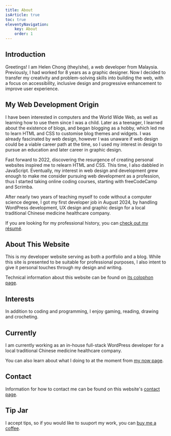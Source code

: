 ```yaml
---
title: About
isArticle: true
toc: true
eleventyNavigation:
    key: About
    order: 1
---
```


## Introduction

Greetings! I am Helen Chong (they/she), a web developer from Malaysia. Previously, I had worked for 8 years as a graphic designer. Now I decided to transfer my creativity and problem-solving skills into building the web, with a focus on accessibility, inclusive design and progressive enhancement to improve user experience.

## My Web Development Origin

I have been interested in computers and the World Wide Web, as well as learning how to use them since I was a child. Later as a teenager, I learned about the existence of blogs, and began blogging as a hobby, which led me to learn HTML and CSS to customise blog themes and widgets. I was already fascinated by web design, however I was unaware if web design could be a viable career path at the time, so I used my interest in design to pursue an education and later career in graphic design.

Fast forward to 2022, discovering the resurgence of creating personal websites inspired me to relearn HTML and CSS. This time, I also dabbled in JavaScript. Eventually, my interest in web design and development grew enough to make me consider pursuing web development as a profession, thus I started taking online coding courses, starting with freeCodeCamp and Scrimba.

After nearly two years of teaching myself to code without a computer science degree, I got my first developer job in August 2024, by handling WordPress development, UX design and graphic design for a local traditional Chinese medicine healthcare company.

If you are looking for my professional history, you can [check out my résumé]({{sitemeta.siteUrl}}/resume).

## About This Website

This is my developer website serving as both a portfolio and a blog. While this site is presented to be suitable for professional purposes, I also intent to give it personal touches through my design and writing.

Technical information about this website can be found on [its colophon page](/colophon).

## Interests

In addition to coding and programming, I enjoy gaming, reading, drawing and crocheting.

## Currently

I am currently working as an in-house full-stack WordPress developer for a local traditional Chinese medicine healthcare company.

You can also learn about what I doing to at the moment from [my now page](https://helenchong.omg.lol/now).

## Contact

Information for how to contact me can be found on this website's [contact page](contact.njk).

## Tip Jar

I accept tips, so if you would like to suuport my work, you can [buy me a coffee](https://buymeacoffee.com/helenchong).